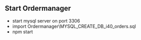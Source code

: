 ## Start Ordermanager
- start mysql server on port 3306
- import Ordermanager\MYSQL_CREATE_DB_i40_orders.sql
- npm start

